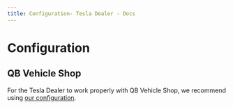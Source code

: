 ```yaml
---
title: Configuration- Tesla Dealer - Docs
---
```


# Configuration

## QB Vehicle Shop

For the Tesla Dealer to work properly with QB Vehicle Shop, we recommend using [our configuration](https://github.com/Playlolly/qb-vehicleshop/commit/083229b56c62fd279d9dcd84a06a99f5aa4e2a16#diff-bd3d5f0dfcec5f757b1cb2b6ec16fd75bb5ead988fed33033896aaf1a00e4a0d).

